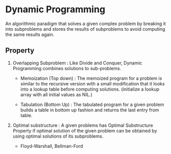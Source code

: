 # Dynamic Programming

An algorithmic paradigm that solves a given complex problem by breaking it into subproblems and stores the results of subproblems to avoid computing the same results again. </br>
## Property
1. Overlapping Subproblem : Like Divide and Conquer, Dynamic Programming combines solutions to sub-problems.
	- Memoization (Top down) : The memoized program for a problem is similar to the recursive version with a small modification that it looks into a lookup table before computing solutions. (initialize a lookup array with all initial values as NIL.)

	- Tabulation (Bottom Up) : The tabulated program for a given problem builds a table in bottom up fashion and returns the last entry from table.

2. Optimal substructure : A given problems has Optimal Substructure Property if optimal solution of the given problem can be obtained by using optimal solutions of its subproblems. 
	- Floyd-Warshall, Bellman-Ford